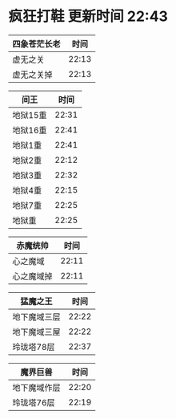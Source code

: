 # 疯狂打鞋 更新时间 22:43

| 四象苍茫长老   | 时间    |
|--------|-------|
| 虚无之关 | 22:13 |
| 虚无之关掉 | 22:13 |

| 间王   | 时间    |
|--------|-------|
| 地狱15重 | 22:31 |
| 地狱16重 | 22:41 |
| 地狱1重 | 22:41 |
| 地狱2重 | 22:12 |
| 地狱3重 | 22:32 |
| 地狱4重 | 22:15 |
| 地狱7重 | 22:25 |
| 地狱重 | 22:25 |

| 赤魔统帅   | 时间    |
|--------|-------|
| 心之魔域 | 22:11 |
| 心之魔域掉 | 22:11 |

| 猛魔之王   | 时间    |
|--------|-------|
| 地下魔域三层 | 22:22 |
| 地下魔域三屋 | 22:22 |
| 玲珑塔78层 | 22:37 |

| 魔界巨兽   | 时间    |
|--------|-------|
| 地下魔域作层 | 22:20 |
| 玲珑塔76层 | 22:19 |